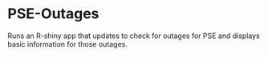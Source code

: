 # PSE-Outages
Runs an R-shiny app that updates to check for outages for PSE and displays basic information for those outages. 
